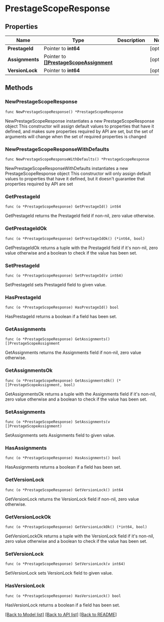 # PrestageScopeResponse

## Properties

Name | Type | Description | Notes
------------ | ------------- | ------------- | -------------
**PrestageId** | Pointer to **int64** |  | [optional] 
**Assignments** | Pointer to [**[]PrestageScopeAssignment**](PrestageScopeAssignment.md) |  | [optional] 
**VersionLock** | Pointer to **int64** |  | [optional] 

## Methods

### NewPrestageScopeResponse

`func NewPrestageScopeResponse() *PrestageScopeResponse`

NewPrestageScopeResponse instantiates a new PrestageScopeResponse object
This constructor will assign default values to properties that have it defined,
and makes sure properties required by API are set, but the set of arguments
will change when the set of required properties is changed

### NewPrestageScopeResponseWithDefaults

`func NewPrestageScopeResponseWithDefaults() *PrestageScopeResponse`

NewPrestageScopeResponseWithDefaults instantiates a new PrestageScopeResponse object
This constructor will only assign default values to properties that have it defined,
but it doesn't guarantee that properties required by API are set

### GetPrestageId

`func (o *PrestageScopeResponse) GetPrestageId() int64`

GetPrestageId returns the PrestageId field if non-nil, zero value otherwise.

### GetPrestageIdOk

`func (o *PrestageScopeResponse) GetPrestageIdOk() (*int64, bool)`

GetPrestageIdOk returns a tuple with the PrestageId field if it's non-nil, zero value otherwise
and a boolean to check if the value has been set.

### SetPrestageId

`func (o *PrestageScopeResponse) SetPrestageId(v int64)`

SetPrestageId sets PrestageId field to given value.

### HasPrestageId

`func (o *PrestageScopeResponse) HasPrestageId() bool`

HasPrestageId returns a boolean if a field has been set.

### GetAssignments

`func (o *PrestageScopeResponse) GetAssignments() []PrestageScopeAssignment`

GetAssignments returns the Assignments field if non-nil, zero value otherwise.

### GetAssignmentsOk

`func (o *PrestageScopeResponse) GetAssignmentsOk() (*[]PrestageScopeAssignment, bool)`

GetAssignmentsOk returns a tuple with the Assignments field if it's non-nil, zero value otherwise
and a boolean to check if the value has been set.

### SetAssignments

`func (o *PrestageScopeResponse) SetAssignments(v []PrestageScopeAssignment)`

SetAssignments sets Assignments field to given value.

### HasAssignments

`func (o *PrestageScopeResponse) HasAssignments() bool`

HasAssignments returns a boolean if a field has been set.

### GetVersionLock

`func (o *PrestageScopeResponse) GetVersionLock() int64`

GetVersionLock returns the VersionLock field if non-nil, zero value otherwise.

### GetVersionLockOk

`func (o *PrestageScopeResponse) GetVersionLockOk() (*int64, bool)`

GetVersionLockOk returns a tuple with the VersionLock field if it's non-nil, zero value otherwise
and a boolean to check if the value has been set.

### SetVersionLock

`func (o *PrestageScopeResponse) SetVersionLock(v int64)`

SetVersionLock sets VersionLock field to given value.

### HasVersionLock

`func (o *PrestageScopeResponse) HasVersionLock() bool`

HasVersionLock returns a boolean if a field has been set.


[[Back to Model list]](../README.md#documentation-for-models) [[Back to API list]](../README.md#documentation-for-api-endpoints) [[Back to README]](../README.md)


